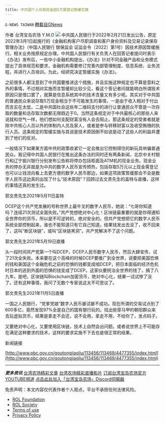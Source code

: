 ```yaml
---
title: 中共国个人存取现金超5万需登记暂缓实施
---
```

`G-NEWS TAIWAN` [轉載自GNews](https://gnews.org/zh-hans/2047066/)

作者 台湾宝岛农场 Y.M.O
![](https://assets.gnews.org/wp-content/uploads/2022/02/image-2042.png)
中共国人民银行于2022年2月21日发出公告，原定2022年3月1日起施行的《金融机构客户尽职调查和客户身份资料及交易记录保存管理办法》（中国人民银行 银保监会 证监会令〔2022〕第1号）因技术原因暂缓施行。相关业务按原规定办理。中共国人民银行有关负责人在回答记者提问时表示《办法》发布后，一些中小金融机构提出，《办法》针对不同金融产品和业务模式提出了具体规范和要求，金融机构需要修订完善内部管理制度、信息系统、业务流程，并进行人员培训。为此，经研究决定暂缓实施《办法》。

之前很多人都注意到了中共国要推进这个措施，并且实施这种规定也不算是意料之外的事情，不过相对实施而言暂缓却比较少见，看这个答记者问就能明白所谓技术原因只是借口罢了，就算是信息系统其中的技术含量又有多少呢。其实对于中共国的普通民众来说存取5万现金相当于不可能发生的事情，一是由于收入相对于付出而言实在太低，二是中共国社会这些年二维码支付的进行让普通民众不管是一次存取的数量和总存取次数都无限趋近于0。当然这条规定对于中共最核心的那些人来说就和空气一样，他们想如何支配财富没有人会去阻止。那这条规定的受害者就是除中共核心人员以外的体制内人员及家人，或者是参与转移财富以及收受贿赂的执行人员。这条规定的暂缓实施与其说是技术原因倒不如说是动了这些人的利益并遭到了他们的反对。

一般情况下如果某方面中共的政策收紧它一定会推出它控制得住的新玩具哄骗普通民众。我记得中共国人民银行在推出这条办法的同时还有两条新闻，北京中关村银行和辽宁振兴银行分别发布公告称将停办包括柜面及ATM机的现金业务。现金业务的停办无非就是为中共的数字人民币宣传预热，包括存取5万元以上现金需登记也可以让钱流向看上去更方便的数字人民币那边，如果这项政策暂缓那会不会是数字人民币这边真的出现了什么“技术原因”？回顾过去文贵先生的盖特与直播，这样的事情还真的发生过。

郭文贵先生2021年5月11日盖特

DCEP这个共产党发展的号称世界上最牛叉的数字人民币，她说：“七哥你知道吗？连续21次测试全面失败。”共产党想绝对中心化！区块链最重要的就是你得通知全世界你的货币，所以是不可逆转的，绝对安全的。但共产党想把它的数字人民币系统全部控制起来，谁也不能知道只有它自己知道。结果钱发出去没了，收不回来了，这叫“断区块链”，或叫“区块链黑洞”。共产党解决不了这个问题。

郭文贵先生2021年5月19日直播

头一段时间共产党第一个叫DCEP，DCEP人民币数字人民币，然后大肆宣传，试了21次全失败。本来要在这个高峰的时候DCEP要推广到全世界，说要把美国恐惧的钱和美国这个金融危机之前的恐惧的钱都变成咱DCEP，把日本面临的经济危机时日本的逃到外面的恐惧的钱变成了DCEP。这家伙要统治全世界的钱了，搞了八九年，是吧，区块链叫Blockchain加密货币，绝对中心化，结果一试试惨了没了。还有这种事情，我问了无数个专家说这太不可思议了。

郭文贵先生2021年11月5日直播

一国之人民银行，“党爹党娘”数字人民币屡试屡不成功。现在所谓的交易试点到了600多亿，竟然发现97%全是自己的国有银行玩的。找出些穿马甲的朝阳群众来去玩虚拟货币，结果是拿走不会还，说不会用，拿走不用，不给你了，发点码子。

又要绝对中心化，又要使用区块链，技术上自然会出问题。或者说世界上不可能存在满足这种要求的技术，这样的要求实施不下去也是很正常的结果。

新闻链接

[http://www.pbc.gov.cn/goutongjiaoliu/113456/113469/4477355/index.html](http://www.pbc.gov.cn/goutongjiaoliu/113456/113469/4477355/index.html)

* * *

***更多资讯***
[台湾农场精彩文章](https://gnews.org/zh-hant/author/taiwangnews/)
[台湾农场精彩直播影片](https://gtv.org/user/5f60d588245d3c0579acdbec)
[订阅台湾宝岛农场官方YOUTUBE频道](https://www.youtube.com/channel/UCXlInG8cGCHSN5y54zcgoOw/videos)
[点击此处加入「台湾宝岛农场」Discord伺服器](https://discord.gg/zE5xTQzArt)

 

免责声明：本文内容仅代表作者个人观点，平台不承担任何法律风险。

- [ROL Foundation](https://rolfoundation.org/)
- [ROL Society](https://rolsociety.org/)
- [Terms of use](https://gnews.org/terms-of-use-3/)
- [Privacy Policy](https://gnews.org/privacy-policy/)
